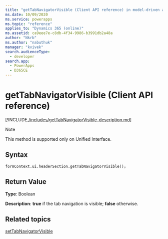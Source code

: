 ```yaml
---
title: "getTabNavigatorVisible (Client API reference) in model-driven apps| MicrosoftDocs"
ms.date: 10/09/2020
ms.service: powerapps
ms.topic: "reference"
applies_to: "Dynamics 365 (online)"
ms.assetid: ca9eee7e-c8db-4f34-9986-b3991db2a48a
author: "Nkrb"
ms.author: "nabuthuk"
manager: "kvivek"
search.audienceType: 
  - developer
search.app: 
  - PowerApps
  - D365CE
---
```


# getTabNavigatorVisible (Client API reference)

[!INCLUDE[./includes/getTabNavigatorVisible-description.md](./includes/getTabNavigatorVisible-description.md)]

> [!NOTE]
> This method is supported only on Unified Interface.

## Syntax

`formContext.ui.headerSection.getTabNavigatorVisible();`

## Return Value

**Type**: Boolean

**Description**: **true** if the tab navigation is visible; **false** otherwise.

## Related topics

[setTabNavigatorVisible](setTabNavigatorVisible.md)